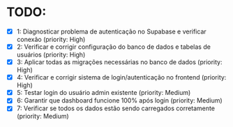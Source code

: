 # TODO:

- [x] 1: Diagnosticar problema de autenticação no Supabase e verificar conexão (priority: High)
- [x] 2: Verificar e corrigir configuração do banco de dados e tabelas de usuários (priority: High)
- [x] 3: Aplicar todas as migrações necessárias no banco de dados (priority: High)
- [x] 4: Verificar e corrigir sistema de login/autenticação no frontend (priority: High)
- [x] 5: Testar login do usuário admin existente (priority: Medium)
- [x] 6: Garantir que dashboard funcione 100% após login (priority: Medium)
- [x] 7: Verificar se todos os dados estão sendo carregados corretamente (priority: Medium)

